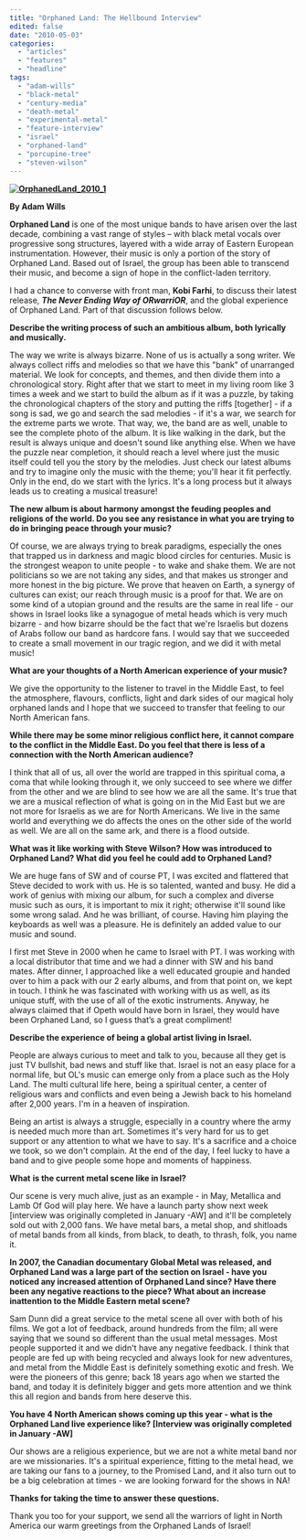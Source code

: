 ```yaml
---
title: "Orphaned Land: The Hellbound Interview"
edited: false
date: "2010-05-03"
categories:
  - "articles"
  - "features"
  - "headline"
tags:
  - "adam-wills"
  - "black-metal"
  - "century-media"
  - "death-metal"
  - "experimental-metal"
  - "feature-interview"
  - "israel"
  - "orphaned-land"
  - "porcupine-tree"
  - "steven-wilson"
---
```


**[![OrphanedLand_2010_1](http://www.hellbound.ca/wp-content/uploads/2010/05/OrphanedLand_2010_1-236x300.jpg "OrphanedLand_2010_1")](http://www.hellbound.ca/wp-content/uploads/2010/05/OrphanedLand_2010_1.jpg)**

**By Adam Wills**

**Orphaned Land** is one of the most unique bands to have arisen over the last decade, combining a vast range of styles – with black metal vocals over progressive song structures, layered with a wide array of Eastern European instrumentation. However, their music is only a portion of the story of Orphaned Land. Based out of Israel, the group has been able to transcend their music, and become a sign of hope in the conflict-laden territory.

I had a chance to converse with front man, **Kobi Farhi**, to discuss their latest release, _**The Never Ending Way of ORwarriOR**_, and the global experience of Orphaned Land. Part of that discussion follows below.

**Describe the writing process of such an ambitious album, both lyrically and musically.**

The way we write is always bizarre. None of us is actually a song writer. We always collect riffs and melodies so that we have this "bank" of unarranged material. We look for concepts, and themes, and then divide them into a chronological story. Right after that we start to meet in my living room like 3 times a week and we start to build the album as if it was a puzzle, by taking the chronological chapters of the story and putting the riffs \[together\] - if a song is sad, we go and search the sad melodies - if it's a war, we search for the extreme parts we wrote. That way, we, the band are as well, unable to see the complete photo of the album. It is like walking in the dark, but the result is always unique and doesn't sound like anything else. When we have the puzzle near completion, it should reach a level where just the music itself could tell you the story by the melodies. Just check our latest albums and try to imagine only the music with the theme; you'll hear it fit perfectly. Only in the end, do we start with the lyrics. It's a long process but it always leads us to creating a musical treasure!

**The new album is about harmony amongst the feuding peoples and religions of the world. Do you see any resistance in what you are trying to do in bringing peace through your music?**

Of course, we are always trying to break paradigms, especially the ones that trapped us in darkness and magic blood circles for centuries. Music is the strongest weapon to unite people - to wake and shake them. We are not politicians so we are not taking any sides, and that makes us stronger and more honest in the big picture. We prove that heaven on Earth, a synergy of cultures can exist; our reach through music is a proof for that. We are on some kind of a utopian ground and the results are the same in real life - our shows in Israel looks like a synagogue of metal heads which is very much bizarre - and how bizarre should be the fact that we're Israelis but dozens of Arabs follow our band as hardcore fans. I would say that we succeeded to create a small movement in our tragic region, and we did it with metal music!

**What are your thoughts of a North American experience of your music?**

We give the opportunity to the listener to travel in the Middle East, to feel the atmosphere, flavours, conflicts, light and dark sides of our magical holy orphaned lands and I hope that we succeed to transfer that feeling to our North American fans.

**While there may be some minor religious conflict here, it cannot compare to the conflict in the Middle East. Do you feel that there is less of a connection with the North American audience?**

I think that all of us, all over the world are trapped in this spiritual coma, a coma that while looking through it, we only succeed to see where we differ from the other and we are blind to see how we are all the same. It's true that we are a musical reflection of what is going on in the Mid East but we are not more for Israelis as we are for North Americans. We live in the same world and everything we do affects the ones on the other side of the world as well. We are all on the same ark, and there is a flood outside.

**What was it like working with Steve Wilson? How was introduced to Orphaned Land? What did you feel he could add to Orphaned Land?**

We are huge fans of SW and of course PT, I was excited and flattered that Steve decided to work with us. He is so talented, wanted and busy. He did a work of genius with mixing our album, for such a complex and diverse music such as ours, it is important to mix it right; otherwise it'll sound like some wrong salad. And he was brilliant, of course. Having him playing the keyboards as well was a pleasure. He is definitely an added value to our music and sound.

I first met Steve in 2000 when he came to Israel with PT. I was working with a local distributor that time and we had a dinner with SW and his band mates. After dinner, I approached like a well educated groupie and handed over to him a pack with our 2 early albums, and from that point on, we kept in touch. I think he was fascinated with working with us as well, as its unique stuff, with the use of all of the exotic instruments. Anyway, he always claimed that if Opeth would have born in Israel, they would have been Orphaned Land, so I guess that’s a great compliment!

**Describe the experience of being a global artist living in Israel.**

People are always curious to meet and talk to you, because all they get is just TV bullshit, bad news and stuff like that. Israel is not an easy place for a normal life, but OL's music can emerge only from a place such as the Holy Land. The multi cultural life here, being a spiritual center, a center of religious wars and conflicts and even being a Jewish back to his homeland after 2,000 years. I'm in a heaven of inspiration.

Being an artist is always a struggle, especially in a country where the army is needed much more than art. Sometimes it's very hard for us to get support or any attention to what we have to say. It's a sacrifice and a choice we took, so we don't complain. At the end of the day, I feel lucky to have a band and to give people some hope and moments of happiness.

**What** **is the current metal scene like in Israel?**

Our scene is very much alive, just as an example - in May, Metallica and Lamb Of God will play here. We have a launch party show next week \[interview was originally completed in January -AW\] and it'll be completely sold out with 2,000 fans. We have metal bars, a metal shop, and shitloads of metal bands from all kinds, from black, to death, to thrash, folk, you name it.

**In 2007, the Canadian documentary Global Metal was released, and Orphaned Land was a large part of the section on Israel - have you noticed any increased attention of Orphaned Land since? Have there been any negative reactions to the piece? What about an increase inattention to the Middle Eastern metal scene?**

Sam Dunn did a great service to the metal scene all over with both of his films. We got a lot of feedback, around hundreds from the film; all were saying that we sound so different than the usual metal messages. Most people supported it and we didn't have any negative feedback. I think that people are fed up with being recycled and always look for new adventures, and metal from the Middle East is definitely something exotic and fresh. We were the pioneers of this genre; back 18 years ago when we started the band, and today it is definitely bigger and gets more attention and we think this all region and bands from here deserve this.

**You have 4 North American shows coming up this year - what is the Orphaned Land live experience like? \[Interview was originally completed in January -AW\]**

Our shows are a religious experience, but we are not a white metal band nor are we missionaries. It's a spiritual experience, fitting to the metal head, we are taking our fans to a journey, to the Promised Land, and it also turn out to be a big celebration at times - we are looking forward for the shows in NA!

**Thanks for taking the time to answer these questions.**

Thank you too for your support, we send all the warriors of light in North America our warm greetings from the Orphaned Lands of Israel!
